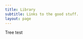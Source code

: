 ```yaml
---
title: Library
subtitle: Links to the good stuff.
layout: page
---
```

Tree test
<script src="http://d3js.org/d3.v3.min.js"></script>
<script>
chart = {
  const root = d3.hierarchy(data);

  root.x0 = dy / 2;
  root.y0 = 0;
  root.descendants().forEach((d, i) => {
    d.id = i;
    d._children = d.children;
    if (d.depth && d.data.name.length !== 7) d.children = null;
  });

  const svg = d3.create("svg")
      .attr("viewBox", [-margin.left, -margin.top, width, dx])
      .style("font", "10px sans-serif")
      .style("user-select", "none");

  const gLink = svg.append("g")
      .attr("fill", "none")
      .attr("stroke", "#555")
      .attr("stroke-opacity", 0.4)
      .attr("stroke-width", 1.5);

  const gNode = svg.append("g")
      .attr("cursor", "pointer")
      .attr("pointer-events", "all");

  function update(source) {
    const duration = d3.event && d3.event.altKey ? 2500 : 250;
    const nodes = root.descendants().reverse();
    const links = root.links();

    // Compute the new tree layout.
    tree(root);

    let left = root;
    let right = root;
    root.eachBefore(node => {
      if (node.x < left.x) left = node;
      if (node.x > right.x) right = node;
    });

    const height = right.x - left.x + margin.top + margin.bottom;

    const transition = svg.transition()
        .duration(duration)
        .attr("viewBox", [-margin.left, left.x - margin.top, width, height])
        .tween("resize", window.ResizeObserver ? null : () => () => svg.dispatch("toggle"));

    // Update the nodes…
    const node = gNode.selectAll("g")
      .data(nodes, d => d.id);

    // Enter any new nodes at the parent's previous position.
    const nodeEnter = node.enter().append("g")
        .attr("transform", d => `translate(${source.y0},${source.x0})`)
        .attr("fill-opacity", 0)
        .attr("stroke-opacity", 0)
        .on("click", (event, d) => {
          d.children = d.children ? null : d._children;
          update(d);
        });

    nodeEnter.append("circle")
        .attr("r", 2.5)
        .attr("fill", d => d._children ? "#555" : "#999")
        .attr("stroke-width", 10);

    nodeEnter.append("text")
        .attr("dy", "0.31em")
        .attr("x", d => d._children ? -6 : 6)
        .attr("text-anchor", d => d._children ? "end" : "start")
        .text(d => d.data.name)
      .clone(true).lower()
        .attr("stroke-linejoin", "round")
        .attr("stroke-width", 3)
        .attr("stroke", "white");

    // Transition nodes to their new position.
    const nodeUpdate = node.merge(nodeEnter).transition(transition)
        .attr("transform", d => `translate(${d.y},${d.x})`)
        .attr("fill-opacity", 1)
        .attr("stroke-opacity", 1);

    // Transition exiting nodes to the parent's new position.
    const nodeExit = node.exit().transition(transition).remove()
        .attr("transform", d => `translate(${source.y},${source.x})`)
        .attr("fill-opacity", 0)
        .attr("stroke-opacity", 0);

    // Update the links…
    const link = gLink.selectAll("path")
      .data(links, d => d.target.id);

    // Enter any new links at the parent's previous position.
    const linkEnter = link.enter().append("path")
        .attr("d", d => {
          const o = {x: source.x0, y: source.y0};
          return diagonal({source: o, target: o});
        });

    // Transition links to their new position.
    link.merge(linkEnter).transition(transition)
        .attr("d", diagonal);

    // Transition exiting nodes to the parent's new position.
    link.exit().transition(transition).remove()
        .attr("d", d => {
          const o = {x: source.x, y: source.y};
          return diagonal({source: o, target: o});
        });

    // Stash the old positions for transition.
    root.eachBefore(d => {
      d.x0 = d.x;
      d.y0 = d.y;
    });
  }

  update(root);

  return svg.node();
}
diagonal = d3.linkHorizontal().x(d => d.y).y(d => d.x)
tree = d3.tree().nodeSize([dx, dy])
data = FileAttachment("library.json").json()
dx = 10
dy = width / 6
margin = ({top: 10, right: 120, bottom: 10, left: 40})
d3 = require("d3@6")
</script>

